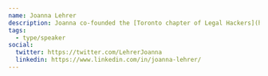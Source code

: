 ```yaml
---
name: Joanna Lehrer
description: Joanna co-founded the [Toronto chapter of Legal Hackers](https://www.legalhackto.ca/) and is on its executive committee.
tags:
  - type/speaker
social:
  twitter: https://twitter.com/LehrerJoanna
  linkedin: https://www.linkedin.com/in/joanna-lehrer/
---
```


